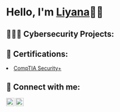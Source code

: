 <h1>Hello, I'm <a href="https://github.com/liyanahazizun">Liyana</a>👋🏼</h1>

<h2>👩🏻‍💻 Cybersecurity Projects:</a></h2>

<h2>📄 Certifications:</a></h2>
<li><a href="https://www.credly.com/badges/0b26182f-7385-42bf-9ec2-c075b82c065e/public_url">CompTIA Security+</a></li>

<h2> 🔗 Connect with me:</h2>

[<img align="left" width="22px" img src="https://i.stack.imgur.com/gVE0j.png" alt="linkedin" />][linkedin]
[<img align="left" width="22px" img src="https://img.icons8.com/color/48/gmail-new.png" alt="email" />][email]

[linkedin]: https://www.linkedin.com/in/nur-liyana-madihah-hazizun-7554b8201/
[email]: mailto:myemailaddress@gmail.com

